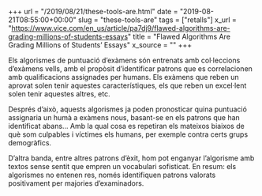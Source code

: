 +++
url = "/2019/08/21/these-tools-are.html"
date = "2019-08-21T08:55:00+00:00"
slug = "these-tools-are"
tags = ["retalls"]
x_url = "https://www.vice.com/en_us/article/pa7dj9/flawed-algorithms-are-grading-millions-of-students-essays"
title = "Flawed Algorithms Are Grading Millions of Students’ Essays"
x_source = ""
+++


Els algorismes de puntuació d’exàmens són entrenats amb col·leccions d’exàmens vells, amb el propòsit d’identificar patrons que es correlacionen amb qualificacions assignades per humans. Els exàmens que reben un aprovat solen tenir aquestes característiques, els que reben un excel·lent solen tenir aquestes altres, etc.

Després d’això, aquests algorismes ja poden pronosticar quina puntuació assignaria un humà a exàmens nous, basant-se en els patrons que han identificat abans… Amb la qual cosa es repetiran els mateixos biaixos de què som culpables i víctimes els humans, per exemple contra certs grups demogràfics. 

D’altra banda, entre altres patrons d’èxit, hom pot enganyar l’algorisme amb textos sense sentit que empren un vocabulari sofisticat. En resum: els algorismes no entenen res, només identifiquen patrons valorats positivament per majories d’examinadors.
